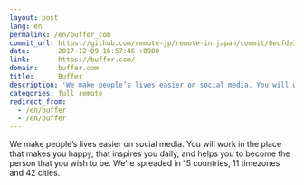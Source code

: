 ```yaml
---
layout: post
lang: en
permalink: /en/buffer_com
commit_url: https://github.com/remote-jp/remote-in-japan/commit/8ecfde301b483456b5f383e5f707f12abd4d6136
date:       2017-12-09 16:57:46 +0900
link:       https://buffer.com/
domain:     buffer.com
title:      Buffer
description: 'We make people’s lives easier on social media. You will work in the place that makes you happy, that inspires you daily, and helps you to become the person that you wish to be. We’re spreaded in 15 countries, 11 timezones and 42 cities.'
categories: full_remote
redirect_from:
  - /en/buffer
  - /en/buffer
---
```


<p>We make people’s lives easier on social media. You will work in the place that makes you happy, that inspires you daily, and helps you to become the person that you wish to be. We’re spreaded in 15 countries, 11 timezones and 42 cities.</p>

